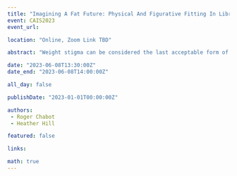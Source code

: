 ```yaml
---
title: "Imagining A Fat Future: Physical And Figurative Fitting In Libraries"
event: CAIS2023
event_url: 

location: "Online, Zoom Link TBD"

abstract: "Weight stigma can be considered the last acceptable form of discrimination. This work examines the reasons why fat concerns should be undertaken by the discipline of LIS and the profession of librarianship. In imagining a fat future, we offer a call-to-action for fat scholars to centre their fat epistemology and to take up the methods of the discipline of fat studies. In conclusion, we offer an introduction to our research agenda in this area."

date: "2023-06-08T13:30:00Z"
date_end: "2023-06-08T14:00:00Z"

all_day: false

publishDate: "2023-01-01T00:00:00Z"

authors:
 - Roger Chabot
 - Heather Hill

featured: false

links:

math: true
---
```


